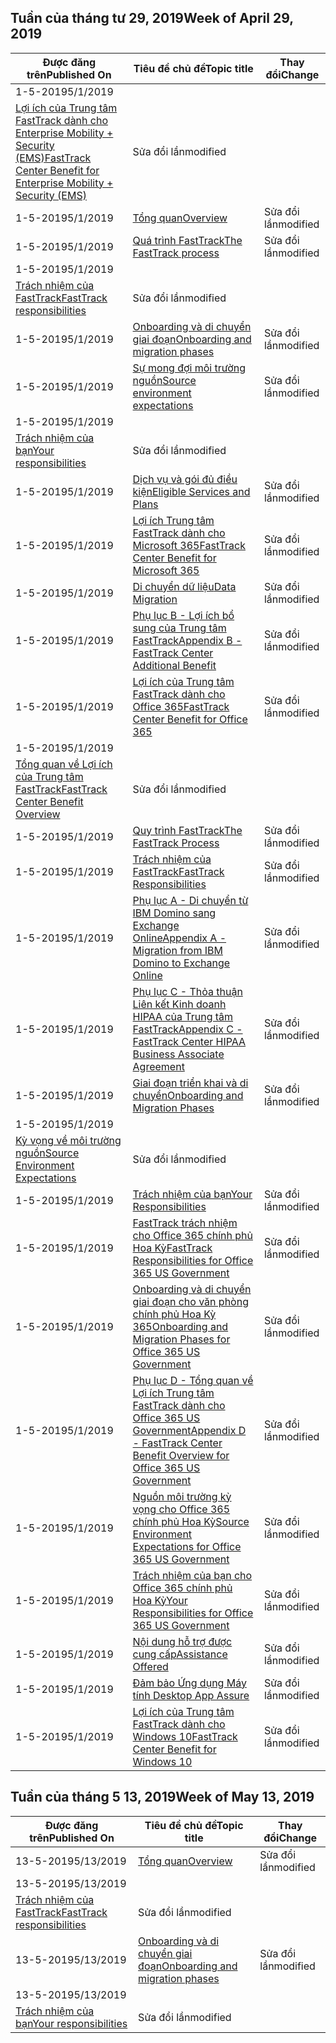 <!-- This file is generated automatically each week. Changes made to this file will be overwritten.-->




## <a name="week-of-april-29-2019"></a><span data-ttu-id="11357-101">Tuần của tháng tư 29, 2019</span><span class="sxs-lookup"><span data-stu-id="11357-101">Week of April 29, 2019</span></span>


| <span data-ttu-id="11357-102">Được đăng trên</span><span class="sxs-lookup"><span data-stu-id="11357-102">Published On</span></span> |<span data-ttu-id="11357-103">Tiêu đề chủ đề</span><span class="sxs-lookup"><span data-stu-id="11357-103">Topic title</span></span> | <span data-ttu-id="11357-104">Thay đổi</span><span class="sxs-lookup"><span data-stu-id="11357-104">Change</span></span> |
|------|------------|--------|
| <span data-ttu-id="11357-105">1-5-2019</span><span class="sxs-lookup"><span data-stu-id="11357-105">5/1/2019</span></span> | <span data-ttu-id="11357-106">
  [Lợi ích của Trung tâm FastTrack dành cho Enterprise Mobility + Security (EMS)](/FastTrack/ems-fasttrack-benefit-for-ems)</span><span class="sxs-lookup"><span data-stu-id="11357-106">[FastTrack Center Benefit for Enterprise Mobility + Security (EMS)](/FastTrack/ems-fasttrack-benefit-for-ems)</span></span> | <span data-ttu-id="11357-107">Sửa đổi lần</span><span class="sxs-lookup"><span data-stu-id="11357-107">modified</span></span> |
| <span data-ttu-id="11357-108">1-5-2019</span><span class="sxs-lookup"><span data-stu-id="11357-108">5/1/2019</span></span> | [<span data-ttu-id="11357-109">Tổng quan</span><span class="sxs-lookup"><span data-stu-id="11357-109">Overview</span></span>](/FastTrack/ems-fasttrack-benefit-overview) | <span data-ttu-id="11357-110">Sửa đổi lần</span><span class="sxs-lookup"><span data-stu-id="11357-110">modified</span></span> |
| <span data-ttu-id="11357-111">1-5-2019</span><span class="sxs-lookup"><span data-stu-id="11357-111">5/1/2019</span></span> | [<span data-ttu-id="11357-112">Quá trình FastTrack</span><span class="sxs-lookup"><span data-stu-id="11357-112">The FastTrack process</span></span>](/FastTrack/ems-fasttrack-process) | <span data-ttu-id="11357-113">Sửa đổi lần</span><span class="sxs-lookup"><span data-stu-id="11357-113">modified</span></span> |
| <span data-ttu-id="11357-114">1-5-2019</span><span class="sxs-lookup"><span data-stu-id="11357-114">5/1/2019</span></span> | <span data-ttu-id="11357-115">
  [Trách nhiệm của FastTrack](/FastTrack/ems-fasttrack-responsibilities)</span><span class="sxs-lookup"><span data-stu-id="11357-115">[FastTrack responsibilities](/FastTrack/ems-fasttrack-responsibilities)</span></span> | <span data-ttu-id="11357-116">Sửa đổi lần</span><span class="sxs-lookup"><span data-stu-id="11357-116">modified</span></span> |
| <span data-ttu-id="11357-117">1-5-2019</span><span class="sxs-lookup"><span data-stu-id="11357-117">5/1/2019</span></span> | [<span data-ttu-id="11357-118">Onboarding và di chuyển giai đoạn</span><span class="sxs-lookup"><span data-stu-id="11357-118">Onboarding and migration phases</span></span>](/FastTrack/ems-onboarding-phases) | <span data-ttu-id="11357-119">Sửa đổi lần</span><span class="sxs-lookup"><span data-stu-id="11357-119">modified</span></span> |
| <span data-ttu-id="11357-120">1-5-2019</span><span class="sxs-lookup"><span data-stu-id="11357-120">5/1/2019</span></span> | [<span data-ttu-id="11357-121">Sự mong đợi môi trường nguồn</span><span class="sxs-lookup"><span data-stu-id="11357-121">Source environment expectations</span></span>](/FastTrack/ems-source-environment-expectations) | <span data-ttu-id="11357-122">Sửa đổi lần</span><span class="sxs-lookup"><span data-stu-id="11357-122">modified</span></span> |
| <span data-ttu-id="11357-123">1-5-2019</span><span class="sxs-lookup"><span data-stu-id="11357-123">5/1/2019</span></span> | <span data-ttu-id="11357-124">
  [Trách nhiệm của bạn](/FastTrack/ems-your-responsibilities)</span><span class="sxs-lookup"><span data-stu-id="11357-124">[Your responsibilities](/FastTrack/ems-your-responsibilities)</span></span> | <span data-ttu-id="11357-125">Sửa đổi lần</span><span class="sxs-lookup"><span data-stu-id="11357-125">modified</span></span> |
| <span data-ttu-id="11357-126">1-5-2019</span><span class="sxs-lookup"><span data-stu-id="11357-126">5/1/2019</span></span> | [<span data-ttu-id="11357-127">Dịch vụ và gói đủ điều kiện</span><span class="sxs-lookup"><span data-stu-id="11357-127">Eligible Services and Plans</span></span>](/FastTrack/m365-eligible-services-and-plans) | <span data-ttu-id="11357-128">Sửa đổi lần</span><span class="sxs-lookup"><span data-stu-id="11357-128">modified</span></span> |
| <span data-ttu-id="11357-129">1-5-2019</span><span class="sxs-lookup"><span data-stu-id="11357-129">5/1/2019</span></span> | [<span data-ttu-id="11357-130">Lợi ích Trung tâm FastTrack dành cho Microsoft 365</span><span class="sxs-lookup"><span data-stu-id="11357-130">FastTrack Center Benefit for Microsoft 365</span></span>](/FastTrack/m365-fasttrack-benefit-overview) | <span data-ttu-id="11357-131">Sửa đổi lần</span><span class="sxs-lookup"><span data-stu-id="11357-131">modified</span></span> |
| <span data-ttu-id="11357-132">1-5-2019</span><span class="sxs-lookup"><span data-stu-id="11357-132">5/1/2019</span></span> | [<span data-ttu-id="11357-133">Di chuyển dữ liệu</span><span class="sxs-lookup"><span data-stu-id="11357-133">Data Migration</span></span>](/FastTrack/o365-data-migration) | <span data-ttu-id="11357-134">Sửa đổi lần</span><span class="sxs-lookup"><span data-stu-id="11357-134">modified</span></span> |
| <span data-ttu-id="11357-135">1-5-2019</span><span class="sxs-lookup"><span data-stu-id="11357-135">5/1/2019</span></span> | [<span data-ttu-id="11357-136">Phụ lục B - Lợi ích bổ sung của Trung tâm FastTrack</span><span class="sxs-lookup"><span data-stu-id="11357-136">Appendix B - FastTrack Center Additional Benefit</span></span>](/FastTrack/o365-fasttrack-additional-benefits) | <span data-ttu-id="11357-137">Sửa đổi lần</span><span class="sxs-lookup"><span data-stu-id="11357-137">modified</span></span> |
| <span data-ttu-id="11357-138">1-5-2019</span><span class="sxs-lookup"><span data-stu-id="11357-138">5/1/2019</span></span> | [<span data-ttu-id="11357-139">Lợi ích của Trung tâm FastTrack dành cho Office 365</span><span class="sxs-lookup"><span data-stu-id="11357-139">FastTrack Center Benefit for Office 365</span></span>](/FastTrack/o365-fasttrack-benefit-for-office-365) | <span data-ttu-id="11357-140">Sửa đổi lần</span><span class="sxs-lookup"><span data-stu-id="11357-140">modified</span></span> |
| <span data-ttu-id="11357-141">1-5-2019</span><span class="sxs-lookup"><span data-stu-id="11357-141">5/1/2019</span></span> | <span data-ttu-id="11357-142">
  [Tổng quan về Lợi ích của Trung tâm FastTrack](/FastTrack/o365-fasttrack-benefit-overview)</span><span class="sxs-lookup"><span data-stu-id="11357-142">[FastTrack Center Benefit Overview](/FastTrack/o365-fasttrack-benefit-overview)</span></span> | <span data-ttu-id="11357-143">Sửa đổi lần</span><span class="sxs-lookup"><span data-stu-id="11357-143">modified</span></span> |
| <span data-ttu-id="11357-144">1-5-2019</span><span class="sxs-lookup"><span data-stu-id="11357-144">5/1/2019</span></span> | [<span data-ttu-id="11357-145">Quy trình FastTrack</span><span class="sxs-lookup"><span data-stu-id="11357-145">The FastTrack Process</span></span>](/FastTrack/o365-fasttrack-process) | <span data-ttu-id="11357-146">Sửa đổi lần</span><span class="sxs-lookup"><span data-stu-id="11357-146">modified</span></span> |
| <span data-ttu-id="11357-147">1-5-2019</span><span class="sxs-lookup"><span data-stu-id="11357-147">5/1/2019</span></span> | [<span data-ttu-id="11357-148">Trách nhiệm của FastTrack</span><span class="sxs-lookup"><span data-stu-id="11357-148">FastTrack Responsibilities</span></span>](/FastTrack/o365-fasttrack-responsibilities) | <span data-ttu-id="11357-149">Sửa đổi lần</span><span class="sxs-lookup"><span data-stu-id="11357-149">modified</span></span> |
| <span data-ttu-id="11357-150">1-5-2019</span><span class="sxs-lookup"><span data-stu-id="11357-150">5/1/2019</span></span> | [<span data-ttu-id="11357-151">Phụ lục A - Di chuyển từ IBM Domino sang Exchange Online</span><span class="sxs-lookup"><span data-stu-id="11357-151">Appendix A - Migration from IBM Domino to Exchange Online</span></span>](/FastTrack/o365-from-ibm-domino-to-exchange-online) | <span data-ttu-id="11357-152">Sửa đổi lần</span><span class="sxs-lookup"><span data-stu-id="11357-152">modified</span></span> |
| <span data-ttu-id="11357-153">1-5-2019</span><span class="sxs-lookup"><span data-stu-id="11357-153">5/1/2019</span></span> | [<span data-ttu-id="11357-154">Phụ lục C - Thỏa thuận Liên kết Kinh doanh HIPAA của Trung tâm FastTrack</span><span class="sxs-lookup"><span data-stu-id="11357-154">Appendix C - FastTrack Center HIPAA Business Associate Agreement</span></span>](/FastTrack/o365-hipaa-business-associate-agreement) | <span data-ttu-id="11357-155">Sửa đổi lần</span><span class="sxs-lookup"><span data-stu-id="11357-155">modified</span></span> |
| <span data-ttu-id="11357-156">1-5-2019</span><span class="sxs-lookup"><span data-stu-id="11357-156">5/1/2019</span></span> | [<span data-ttu-id="11357-157">Giai đoạn triển khai và di chuyển</span><span class="sxs-lookup"><span data-stu-id="11357-157">Onboarding and Migration Phases</span></span>](/FastTrack/o365-onboarding-and-migration) | <span data-ttu-id="11357-158">Sửa đổi lần</span><span class="sxs-lookup"><span data-stu-id="11357-158">modified</span></span> |
| <span data-ttu-id="11357-159">1-5-2019</span><span class="sxs-lookup"><span data-stu-id="11357-159">5/1/2019</span></span> | <span data-ttu-id="11357-160">
  [Kỳ vọng về môi trường nguồn](/FastTrack/o365-source-environment-expectations)</span><span class="sxs-lookup"><span data-stu-id="11357-160">[Source Environment Expectations](/FastTrack/o365-source-environment-expectations)</span></span> | <span data-ttu-id="11357-161">Sửa đổi lần</span><span class="sxs-lookup"><span data-stu-id="11357-161">modified</span></span> |
| <span data-ttu-id="11357-162">1-5-2019</span><span class="sxs-lookup"><span data-stu-id="11357-162">5/1/2019</span></span> | [<span data-ttu-id="11357-163">Trách nhiệm của bạn</span><span class="sxs-lookup"><span data-stu-id="11357-163">Your Responsibilities</span></span>](/FastTrack/o365-your-responsibilities) | <span data-ttu-id="11357-164">Sửa đổi lần</span><span class="sxs-lookup"><span data-stu-id="11357-164">modified</span></span> |
| <span data-ttu-id="11357-165">1-5-2019</span><span class="sxs-lookup"><span data-stu-id="11357-165">5/1/2019</span></span> | [<span data-ttu-id="11357-166">FastTrack trách nhiệm cho Office 365 chính phủ Hoa Kỳ</span><span class="sxs-lookup"><span data-stu-id="11357-166">FastTrack Responsibilities for Office 365 US Government</span></span>](/FastTrack/us-gov-appendix-fasttrack-responsibilities) | <span data-ttu-id="11357-167">Sửa đổi lần</span><span class="sxs-lookup"><span data-stu-id="11357-167">modified</span></span> |
| <span data-ttu-id="11357-168">1-5-2019</span><span class="sxs-lookup"><span data-stu-id="11357-168">5/1/2019</span></span> | [<span data-ttu-id="11357-169">Onboarding và di chuyển giai đoạn cho văn phòng chính phủ Hoa Kỳ 365</span><span class="sxs-lookup"><span data-stu-id="11357-169">Onboarding and Migration Phases for Office 365 US Government</span></span>](/FastTrack/us-gov-appendix-onboarding-and-migration) | <span data-ttu-id="11357-170">Sửa đổi lần</span><span class="sxs-lookup"><span data-stu-id="11357-170">modified</span></span> |
| <span data-ttu-id="11357-171">1-5-2019</span><span class="sxs-lookup"><span data-stu-id="11357-171">5/1/2019</span></span> | [<span data-ttu-id="11357-172">Phụ lục D - Tổng quan về Lợi ích Trung tâm FastTrack dành cho Office 365 US Government</span><span class="sxs-lookup"><span data-stu-id="11357-172">Appendix D - FastTrack Center Benefit Overview for Office 365 US Government</span></span>](/FastTrack/us-gov-appendix-overview) | <span data-ttu-id="11357-173">Sửa đổi lần</span><span class="sxs-lookup"><span data-stu-id="11357-173">modified</span></span> |
| <span data-ttu-id="11357-174">1-5-2019</span><span class="sxs-lookup"><span data-stu-id="11357-174">5/1/2019</span></span> | [<span data-ttu-id="11357-175">Nguồn môi trường kỳ vọng cho Office 365 chính phủ Hoa Kỳ</span><span class="sxs-lookup"><span data-stu-id="11357-175">Source Environment Expectations for Office 365 US Government</span></span>](/FastTrack/us-gov-appendix-source-environment-expectations) | <span data-ttu-id="11357-176">Sửa đổi lần</span><span class="sxs-lookup"><span data-stu-id="11357-176">modified</span></span> |
| <span data-ttu-id="11357-177">1-5-2019</span><span class="sxs-lookup"><span data-stu-id="11357-177">5/1/2019</span></span> | [<span data-ttu-id="11357-178">Trách nhiệm của bạn cho Office 365 chính phủ Hoa Kỳ</span><span class="sxs-lookup"><span data-stu-id="11357-178">Your Responsibilities for Office 365 US Government</span></span>](/FastTrack/us-gov-appendix-your-responsibilities) | <span data-ttu-id="11357-179">Sửa đổi lần</span><span class="sxs-lookup"><span data-stu-id="11357-179">modified</span></span> |
| <span data-ttu-id="11357-180">1-5-2019</span><span class="sxs-lookup"><span data-stu-id="11357-180">5/1/2019</span></span> | [<span data-ttu-id="11357-181">Nội dung hỗ trợ được cung cấp</span><span class="sxs-lookup"><span data-stu-id="11357-181">Assistance Offered</span></span>](/FastTrack/win-10-daa-assistance-offered) | <span data-ttu-id="11357-182">Sửa đổi lần</span><span class="sxs-lookup"><span data-stu-id="11357-182">modified</span></span> |
| <span data-ttu-id="11357-183">1-5-2019</span><span class="sxs-lookup"><span data-stu-id="11357-183">5/1/2019</span></span> | [<span data-ttu-id="11357-184">Đảm bảo Ứng dụng Máy tính </span><span class="sxs-lookup"><span data-stu-id="11357-184">Desktop App Assure</span></span>](/FastTrack/win-10-desktop-app-assure) | <span data-ttu-id="11357-185">Sửa đổi lần</span><span class="sxs-lookup"><span data-stu-id="11357-185">modified</span></span> |
| <span data-ttu-id="11357-186">1-5-2019</span><span class="sxs-lookup"><span data-stu-id="11357-186">5/1/2019</span></span> | [<span data-ttu-id="11357-187">Lợi ích của Trung tâm FastTrack dành cho Windows 10</span><span class="sxs-lookup"><span data-stu-id="11357-187">FastTrack Center Benefit for Windows 10</span></span>](/FastTrack/win-10-fasttrack-benefit-for-windows-10) | <span data-ttu-id="11357-188">Sửa đổi lần</span><span class="sxs-lookup"><span data-stu-id="11357-188">modified</span></span> |


## <a name="week-of-may-13-2019"></a><span data-ttu-id="11357-189">Tuần của tháng 5 13, 2019</span><span class="sxs-lookup"><span data-stu-id="11357-189">Week of May 13, 2019</span></span>


| <span data-ttu-id="11357-190">Được đăng trên</span><span class="sxs-lookup"><span data-stu-id="11357-190">Published On</span></span> |<span data-ttu-id="11357-191">Tiêu đề chủ đề</span><span class="sxs-lookup"><span data-stu-id="11357-191">Topic title</span></span> | <span data-ttu-id="11357-192">Thay đổi</span><span class="sxs-lookup"><span data-stu-id="11357-192">Change</span></span> |
|------|------------|--------|
| <span data-ttu-id="11357-193">13-5-2019</span><span class="sxs-lookup"><span data-stu-id="11357-193">5/13/2019</span></span> | [<span data-ttu-id="11357-194">Tổng quan</span><span class="sxs-lookup"><span data-stu-id="11357-194">Overview</span></span>](/FastTrack/ems-fasttrack-benefit-overview) | <span data-ttu-id="11357-195">Sửa đổi lần</span><span class="sxs-lookup"><span data-stu-id="11357-195">modified</span></span> |
| <span data-ttu-id="11357-196">13-5-2019</span><span class="sxs-lookup"><span data-stu-id="11357-196">5/13/2019</span></span> | <span data-ttu-id="11357-197">
  [Trách nhiệm của FastTrack](/FastTrack/ems-fasttrack-responsibilities)</span><span class="sxs-lookup"><span data-stu-id="11357-197">[FastTrack responsibilities](/FastTrack/ems-fasttrack-responsibilities)</span></span> | <span data-ttu-id="11357-198">Sửa đổi lần</span><span class="sxs-lookup"><span data-stu-id="11357-198">modified</span></span> |
| <span data-ttu-id="11357-199">13-5-2019</span><span class="sxs-lookup"><span data-stu-id="11357-199">5/13/2019</span></span> | [<span data-ttu-id="11357-200">Onboarding và di chuyển giai đoạn</span><span class="sxs-lookup"><span data-stu-id="11357-200">Onboarding and migration phases</span></span>](/FastTrack/ems-onboarding-phases) | <span data-ttu-id="11357-201">Sửa đổi lần</span><span class="sxs-lookup"><span data-stu-id="11357-201">modified</span></span> |
| <span data-ttu-id="11357-202">13-5-2019</span><span class="sxs-lookup"><span data-stu-id="11357-202">5/13/2019</span></span> | <span data-ttu-id="11357-203">
  [Trách nhiệm của bạn](/FastTrack/ems-your-responsibilities)</span><span class="sxs-lookup"><span data-stu-id="11357-203">[Your responsibilities](/FastTrack/ems-your-responsibilities)</span></span> | <span data-ttu-id="11357-204">Sửa đổi lần</span><span class="sxs-lookup"><span data-stu-id="11357-204">modified</span></span> |

